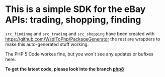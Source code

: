 # This is a simple SDK for the eBay APIs: trading, shopping, finding

`src_findinng` and `src_trading` and `src_shopping` have been created with https://github.com/WsdlToPhp/PackageGenerator
the rest are wrappers to make this auto-generated stuff working.

The PHP 5 Code workes fine, but you won´t see any updates or bufixes here. 

**To get the latest code, please look into the branch [php8](https://github.com/michabbb/php-ebay-sdk/tree/php8)** 